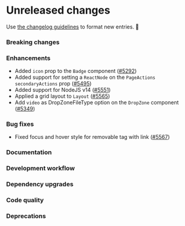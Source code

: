 # Unreleased changes

Use [the changelog guidelines](/documentation/Versioning%20and%20changelog.md) to format new entries. 💜

### Breaking changes

### Enhancements

- Added `icon` prop to the `Badge` component ([#5292](https://github.com/Shopify/polaris/pull/5292))
- Added support for setting a `ReactNode` on the `PageActions` `secondaryActions` prop ([#5495](https://github.com/Shopify/polaris/pull/5495))
- Added support for NodeJS v14 ([#5551](https://github.com/Shopify/polaris/pull/5551))
- Applied a grid layout to `Layout` ([#5565](https://github.com/Shopify/polaris/pull/5565))
- Add `video` as DropZoneFileType option on the `DropZone` component ([#5349](https://github.com/Shopify/polaris/pull/5349))

### Bug fixes

- Fixed focus and hover style for removable tag with link ([#5567](https://github.com/Shopify/polaris/pull/5567))

### Documentation

### Development workflow

### Dependency upgrades

### Code quality

### Deprecations
